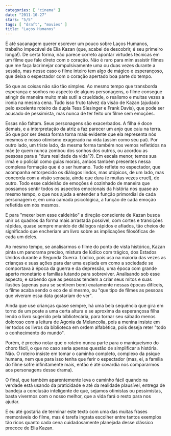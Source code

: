 ```yaml
---
categories: [ "cinema" ]
date: "2011-10-27"
stars: "5/5"
tags: [ "draft", "movies" ]
title: "Laços Humanos"
---
```

É até sacanagem querer escrever um pouco sobre Laços Humanos,
trabalho impecável de Elia Kazan (que, acabei de descobrir, é seu
primeiro longa!). De certa forma, não parece correto apontar virtudes
técnicas em um filme que fale direto com o coração. Não é raro
para mim assistir filmes que me faça lacrimejar compulsivamente uma ou
duas vezes durante a sessão, mas nesse caso o filme inteiro tem algo de
mágico e esperançoso, que deixa o espectador com o coração apertado
boa parte do tempo.

Só que as coisas não são tão simples. Ao mesmo tempo que transborda
esperança e sonhos no aspecto de alguns personagens, o filme consegue
atingir de maneira muito mais sutil a crueldade, o realismo e muitas
vezes a ironia na mesma cena. Tudo isso fruto talvez da visão de Kazan
(ajudado pelo excelente roteiro da dupla Tess Slesinger e Frank Davis),
que pode ser acusado de pessimista, mas nunca de ter feito um filme sem
emoções.

Essas não faltam. Seus personagens são exacerbados. A filha é doce
demais, e a interpretação da atriz a faz parecer um anjo que caiu
na terra. Só que por ser dessa forma torna mais evidente que ela
representa nós mesmos e nosso otimismo exagerado na vida (assim como
seu pai). Por outro lado, um triste lado, da mesma forma também nos
vemos refletidos na mãe (e quem nunca zombou dos sonhos dos outros, ou
acordou as pessoas para a "dura realidade da vida"?). Em escala menor,
temos sua irmã e o policial como guias morais, ambos também presentes
nessa complexa formação que é o ser humano. Tudo reflete no espectador,
que acompanha entorpecido os diálogos lindos, mas utópicos, de um lado,
mas concorda com a visão sensata, ainda que dura (e muitas vezes cruel),
de outro. Todo esse caldeirão de emoções é cozinhado de maneira que
possamos sentir todos os aspectos emocionais da história nos quase ao
mesmo tempo, o que nos ajuda a entender a função primordial de cada
personagem e, em uma camada psicológica, a função de cada emoção
refletida em nós mesmos.

E para "mexer bem esse caldeirão" a direção consciente de Kazan
busca unir os quadros da forma mais arrastada possível, com cortes
e transições rápidas, quase sempre munido de diálogos rápidos e
afiados, tão cheios de significado que encheriam um livro sobre as
implicações filosóficas de cada um deles.

Ao mesmo tempo, se analisarmos o filme do ponto de vista histórico, Kazan
pinta um panorama preciso, mistura de lúdico com trágico, dos Estados
Unidos durante a Segunda Guerra. Lúdico, pois usa na maioria das vezes
as crianças e suas ações para dar uma espiada em como a sociedade se
comportava à época da guerra e da depressão, uma época com grande
aperto monetário e famílias lutando para sobreviver. Analisando sob
esse aspecto, e sabendo que as pessoas tendem a criar seus mitos e
suas ilusões (apenas para se sentirem bem) exatamente nessas épocas
difíceis, o filme acaba sendo o eco de si mesmo, ou "que tipo de filmes
as pessoas que viveram essa data gostariam de ver".

Ainda que use crianças quase sempre, há uma bela sequência que gira em
torno de um poste a uma certa altura e se aproxima da esperançosa filha
lendo o livro sugerido pela bibliotecária, para tornar seu sábado menos
doloroso com a leitura de Agonia da Melancolia, pois a menina insiste em
ler todos os livros da biblioteca em ordem alfabética, pois deseja reter
"todo o conhecimento do mundo".

Porém, é preciso notar que o roteiro nunca parte para o maniqueísmo
do choro fácil, o que no caso seria apenas questão de simplificar a
história. Não. O roteiro insiste em tomar o caminho completo, complexo
da psique humana, nem que para isso tenha que ferir o espectador (mas,
ei, a família do filme sofre infinitamente mais, então é até covardia
nos compararmos aos personagens desse drama).

O final, que também aparentemente leva o caminho fácil quando na
verdade está usando da praticidade e até da realidade plausível,
entrega de bandeja a conclusão inteligente de que, sejamos otimistas
ou pessimistas, basta vivermos com o nosso melhor, que a vida fará o
resto para nos ajudar.

E eu até gostaria de terminar este texto com uma das muitas frases
memoráveis do filme, mas é tarefa ingrata escolher entre tantos
exemplos tão ricos quanto cada cena cuidadosamente planejada desse
clássico precoce de Elia Kazan.

